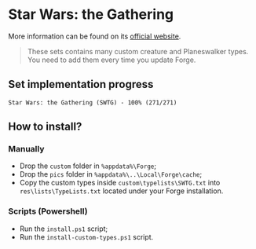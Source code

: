 # Star Wars: the Gathering

More information can be found on its [official website](https://www.starwarsthegathering.com).

> These sets contains many custom creature and Planeswalker types. You need to add them every time you update Forge.

## Set implementation progress

```text
Star Wars: the Gathering (SWTG) - 100% (271/271)
```

## How to install?

### Manually

* Drop the `custom` folder in `%appdata%\Forge`;
* Drop the `pics` folder in `%appdata%\..\Local\Forge\cache`;
* Copy the custom types inside `custom\typelists\SWTG.txt` into `res\lists\TypeLists.txt` located under your Forge installation.

### Scripts (Powershell)

* Run the `install.ps1` script;
* Run the `install-custom-types.ps1` script.
